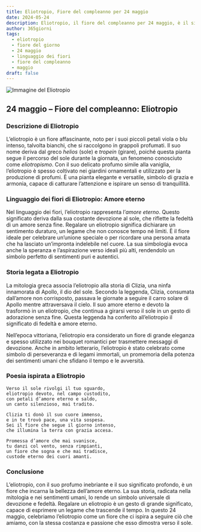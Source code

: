 ```yaml
---
title: Eliotropio, Fiore del compleanno per 24 maggio
date: 2024-05-24
description: Eliotropio, il fiore del compleanno per 24 maggio, è il simbolo di Amore eterno. Scopri il suo significato unico, le storie affascinanti e la poesia che celebra la sua bellezza.
author: 365giorni
tags:
  - eliotropio
  - fiore del giorno
  - 24 maggio
  - linguaggio dei fiori
  - fiore del compleanno
  - maggio
draft: false
---
```


![Immagine del Eliotropio](https://cdn.pixabay.com/photo/2017/08/18/13/52/vanilla-flower-2655056_1280.jpg)


## 24 maggio – Fiore del compleanno: Eliotropio

### Descrizione di Eliotropio

L’eliotropio è un fiore affascinante, noto per i suoi piccoli petali viola o blu intenso, talvolta bianchi, che si raccolgono in grappoli profumati. Il suo nome deriva dal greco _helios_ (sole) e _tropein_ (girare), poiché questa pianta segue il percorso del sole durante la giornata, un fenomeno conosciuto come _eliotropismo_. Con il suo delicato profumo simile alla vaniglia, l’eliotropio è spesso coltivato nei giardini ornamentali e utilizzato per la produzione di profumi. È una pianta elegante e versatile, simbolo di grazia e armonia, capace di catturare l’attenzione e ispirare un senso di tranquillità.

### Linguaggio dei fiori di Eliotropio: Amore eterno

Nel linguaggio dei fiori, l’eliotropio rappresenta l’_amore eterno_. Questo significato deriva dalla sua costante devozione al sole, che riflette la fedeltà di un amore senza fine. Regalare un eliotropio significa dichiarare un sentimento duraturo, un legame che non conosce tempo né limiti. È il fiore ideale per celebrare un’unione speciale o per ricordare una persona amata che ha lasciato un’impronta indelebile nel cuore. La sua simbologia evoca anche la speranza e l’aspirazione verso ideali più alti, rendendolo un simbolo perfetto di sentimenti puri e autentici.

### Storia legata a Eliotropio

La mitologia greca associa l’eliotropio alla storia di Clizia, una ninfa innamorata di Apollo, il dio del sole. Secondo la leggenda, Clizia, consumata dall’amore non corrisposto, passava le giornate a seguire il carro solare di Apollo mentre attraversava il cielo. Il suo amore eterno e devoto la trasformò in un eliotropio, che continua a girarsi verso il sole in un gesto di adorazione senza fine. Questa leggenda ha conferito all’eliotropio il significato di fedeltà e amore eterno.

Nell’epoca vittoriana, l’eliotropio era considerato un fiore di grande eleganza e spesso utilizzato nei bouquet romantici per trasmettere messaggi di devozione. Anche in ambito letterario, l’eliotropio è stato celebrato come simbolo di perseveranza e di legami immortali, un promemoria della potenza dei sentimenti umani che sfidano il tempo e le avversità.

### Poesia ispirata a Eliotropio

```
Verso il sole rivolgi il tuo sguardo,  
eliotropio devoto, nel campo custodito,  
con petali d’amore eterno e saldo,  
un canto silenzioso, mai tradito.  

Clizia ti donò il suo cuore immenso,  
e in te trovò pace, una vita sospesa.  
Sei il fiore che segue il giorno intenso,  
che illumina la terra con grazia accesa.  

Promessa d’amore che mai svanisce,  
tu danzi col vento, senza rimpianti,  
un fiore che sogna e che mai tradisce,  
custode eterno dei cuori amanti.  
```

### Conclusione

L’eliotropio, con il suo profumo inebriante e il suo significato profondo, è un fiore che incarna la bellezza dell’amore eterno. La sua storia, radicata nella mitologia e nei sentimenti umani, lo rende un simbolo universale di devozione e fedeltà. Regalare un eliotropio è un gesto di grande significato, capace di esprimere un legame che trascende il tempo. In questo 24 maggio, celebriamo l’eliotropio come un fiore che ci ispira a seguire ciò che amiamo, con la stessa costanza e passione che esso dimostra verso il sole.
